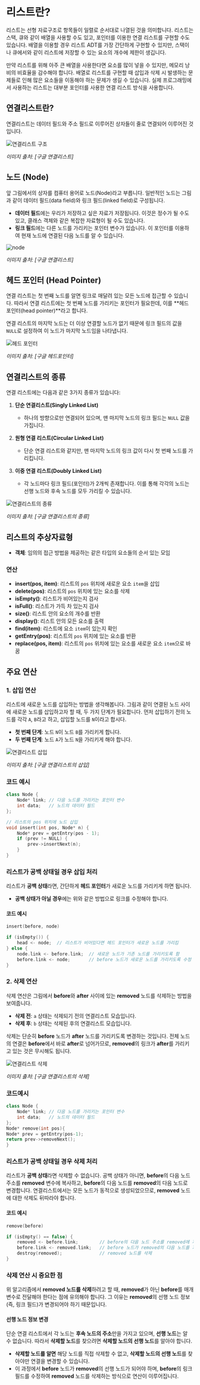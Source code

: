 # 리스트란?

리스트는 선형 자료구조로 항목들이 일렬로 순서대로 나열된 것을 의미합니다. 리스트는 스택, 큐와 같이 배열을 사용할 수도 있고, 포인터를 이용한 연결 리스트를 구현할 수도 있습니다. 배열을 이용할 경우 리스트 ADT를 가장 간단하게 구현할 수 있지만, 스택이나 큐에서와 같이 리스트에 저장할 수 있는 요소의 개수에 제한이 생깁니다. 

만약 리스트를 위해 아주 큰 배열을 사용한다면 요소를 많이 넣을 수 있지만, 메모리 낭비의 비효율을 감수해야 합니다. 배열로 리스트를 구현할 때 삽입과 삭제 시 발생하는 문제들로 인해 많은 요소들을 이동해야 하는 문제가 생길 수 있습니다. 실제 프로그래밍에서 사용하는 리스트는 대부분 포인터를 사용한 연결 리스트 방식을 사용합니다.




## 연결리스트란?

연결리스트는 데이터 필드와 주소 필드로 이루어진 상자들이 줄로 연결되어 이루어진 것입니다.

![연결리스트 구조](https://github.com/user-attachments/assets/84de9280-44c7-4881-aae4-a75fa45503b8)

_이미지 출처: [구글 연결리스트]_

## 노드 (Node)

앞 그림에서의 상자를 컴퓨터 용어로 노드(Node)라고 부릅니다. 일반적인 노드는 그림과 같이 데이터 필드(data field)와 링크 필드(linked field)로 구성됩니다. 

- **데이터 필드**에는 우리가 저장하고 싶은 자료가 저장됩니다. 이것은 정수가 될 수도 있고, 클래스 객체와 같은 복잡한 자료형이 될 수도 있습니다.
- **링크 필드**에는 다른 노드를 가리키는 포인터 변수가 있습니다. 이 포인터를 이용하여 현재 노드에 연결된 다음 노드를 알 수 있습니다.

![node](https://github.com/user-attachments/assets/e464b898-973d-432c-b4ff-62a088f2acd1)

_이미지 출처: [구글 연결리스트]_

## 헤드 포인터 (Head Pointer)

연결 리스트는 첫 번째 노드를 알면 링크로 매달려 있는 모든 노드에 접근할 수 있습니다. 따라서 연결 리스트에는 첫 번째 노드를 가리키는 포인터가 필요한데, 이를 **헤드 포인터(head pointer)**라고 합니다.

연결 리스트의 마지막 노드는 더 이상 연결할 노드가 없기 때문에 링크 필드의 값을 `NULL`로 설정하여 이 노드가 마지막 노드임을 나타냅니다.

![헤드 포인터](https://github.com/user-attachments/assets/74de9712-bb5b-4680-bddb-37364d5bdc84)

_이미지 출처: [구글 헤드포인터]_

## 연결리스트의 종류

연결 리스트에는 다음과 같은 3가지 종류가 있습니다:

1. **단순 연결리스트(Singly Linked List)**  
   - 하나의 방향으로만 연결되어 있으며, 맨 마지막 노드의 링크 필드는 `NULL` 값을 가집니다.
   
2. **원형 연결 리스트(Circular Linked List)**  
   - 단순 연결 리스트와 같지만, 맨 마지막 노드의 링크 값이 다시 첫 번째 노드를 가리킵니다.
   
3. **이중 연결 리스트(Doubly Linked List)**  
   - 각 노드마다 링크 필드(포인터)가 2개씩 존재합니다. 이를 통해 각각의 노드는 선행 노드와 후속 노드를 모두 가리킬 수 있습니다.


![연결리스트의 종류](https://github.com/user-attachments/assets/6fd86113-b935-4986-b3b4-30b463abbbe9)
                                     
_이미지 출처: [구글 연결리스트의 종류]_

## 리스트의 추상자료형

- **객체**: 임의의 접근 방법을 제공하는 같은 타입의 요소들의 순서 있는 모임

### 연산

- **insert(pos, item)**: 리스트의 `pos` 위치에 새로운 요소 `item`을 삽입
- **delete(pos)**: 리스트의 `pos` 위치에 있는 요소를 삭제
- **isEmpty()**: 리스트가 비어있는지 검사
- **isFull()**: 리스트가 가득 차 있는지 검사
- **size()**: 리스트 안의 요소의 개수를 반환
- **display()**: 리스트 안의 모든 요소를 출력
- **find(item)**: 리스트에 요소 `item`이 있는지 확인
- **getEntry(pos)**: 리스트의 `pos` 위치에 있는 요소를 반환
- **replace(pos, item)**: 리스트의 `pos` 위치에 있는 요소를 새로운 요소 `item`으로 바꿈










## 주요 연산

### 1. 삽입 연산

리스트에 새로운 노드를 삽입하는 방법을 생각해봅니다. 그림과 같이 연결된 노드 사이에 새로운 노드를 삽입하고자 할 때, 두 가지 단계가 필요합니다. 먼저 삽입하기 전의 노드를 각각 `A`, `B`라고 하고, 삽입할 노드를 `N`이라고 합시다. 

- **첫 번째 단계**: 노드 `N`이 노드 `B`를 가리키게 합니다.
- **두 번째 단계**: 노드 `A`가 노드 `N`을 가리키게 해야 합니다.

![연결리스트 삽입](https://github.com/user-attachments/assets/916825f0-1ad9-4a68-abff-c8c6f7a4d05f)

_이미지 출처: [구글 연결리스트의 삽입]_

### 코드 예시

```cpp
class Node {
    Node* link; // 다음 노드를 가리키는 포인터 변수
    int data;   // 노드의 데이터 필드
};

// 리스트의 pos 위치에 노드 삽입
void insert(int pos, Node* n) {
    Node* prev = getEntry(pos - 1);
    if (prev != NULL) {
        prev->insertNext(n);
    }
}
```



### 리스트가 공백 상태일 경우 삽입 처리

리스트가 **공백 상태**라면, 간단하게 **헤드 포인터**가 새로운 노드를 가리키게 하면 됩니다. 

- **공백 상태가 아닐 경우**에는 위와 같은 방법으로 링크를 수정해야 합니다.

#### 코드 예시

```cpp
insert(before, node)

if (isEmpty()) {
    head <- node;  // 리스트가 비어있다면 헤드 포인터가 새로운 노드를 가리킴
} else {
    node.link <- before.link;  // 새로운 노드가 기존 노드를 가리키도록 함
    before.link <- node;       // before 노드가 새로운 노드를 가리키도록 수정
}

```














### 2. 삭제 연산

삭제 연산은 그림에서 **before**와 **after** 사이에 있는 **removed** 노드를 삭제하는 방법을 보여줍니다. 

- **삭제 전**: `a` 상태는 삭제되기 전의 연결리스트 모습입니다.
- **삭제 후**: `b` 상태는 삭제된 후의 연결리스트 모습입니다.

삭제는 단순히 **before** 노드가 **after** 노드를 가리키도록 변경하는 것입니다. 전체 노드의 연결은 **before**에서 바로 **after**로 넘어가므로, **removed**의 링크가 **after**를 가리키고 있는 것은 무시해도 됩니다.

![연결리스트 삭제](https://github.com/user-attachments/assets/7a92d85d-c746-4688-ba9a-7b5de59c6e51)

_이미지 출처: [구글 연결리스트의 삭제]_

### 코드예시 

```cpp
class Node {
    Node* link; // 다음 노드를 가리키는 포인터 변수
    int data;   // 노드의 데이터 필드
};
Node* remove(int pos){
Node* prev = getEntry(pos-1);
return prev->removeNext();
}
```



### 리스트가 공백 상태일 경우 삭제 처리

리스트가 **공백 상태**라면 삭제할 수 없습니다. 공백 상태가 아니면, **before**의 다음 노드 주소를 **removed** 변수에 복사하고, **before**의 다음 노드를 **removed**의 다음 노드로 변경합니다. 연결리스트에서는 모든 노드가 동적으로 생성되었으므로, **removed** 노드에 대한 삭제도 뒤따라야 합니다.

#### 코드 예시

```cpp
remove(before)

if (isEmpty() == false) {
    removed <- before.link;        // before의 다음 노드 주소를 removed에 저장
    before.link <- removed.link;   // before 노드가 removed의 다음 노드를 가리키게 함
    destroy(removed);              // removed 노드를 삭제
}

```

### 삭제 연산 시 중요한 점

위 알고리즘에서 **removed 노드를 삭제**하려고 할 때, **removed**가 아닌 **before**를 매개변수로 전달해야 한다는 점에 유의해야 합니다. 그 이유는 **removed**의 선행 노드 정보(즉, 링크 필드)가 변경되어야 하기 때문입니다.

#### 선행 노드 정보 변경

단순 연결 리스트에서 각 노드는 **후속 노드의 주소**만을 가지고 있으며, **선행 노드**는 알 수 없습니다. 따라서 **삭제할 노드**를 찾으려면 **삭제할 노드의 선행 노드**를 알아야 합니다.

- **삭제할 노드를 알면** 해당 노드를 직접 삭제할 수 없고, **삭제할 노드의 선행 노드**를 찾아야만 연결을 변경할 수 있습니다.
- 이 과정에서 **before** 노드가 **removed**의 선행 노드가 되어야 하며, **before**의 링크 필드를 수정하여 **removed** 노드를 삭제하는 방식으로 연산이 이루어집니다.





